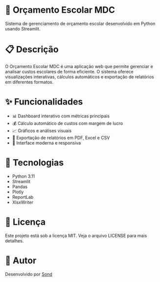 # 🏫 Orçamento Escolar MDC

Sistema de gerenciamento de orçamento escolar desenvolvido em Python usando Streamlit.

# 📋 Descrição
O Orçamento Escolar MDC é uma aplicação web que permite gerenciar e analisar custos escolares de forma eficiente. O sistema oferece visualizações interativas, cálculos automáticos e exportação de relatórios em diferentes formatos.

# ✨ Funcionalidades
- 📊 Dashboard interativo com métricas principais
- 💰 Cálculo automático de custos com margem de lucro
- 📈 Gráficos e análises visuais
- 📑 Exportação de relatórios em PDF, Excel e CSV
- 🎨 Interface moderna e responsiva

# 🚀 Tecnologias
- Python 3.11
- Streamlit
- Pandas
- Plotly
- ReportLab
- XlsxWriter

# 📄 Licença
Este projeto está sob a licença MIT. Veja o arquivo LICENSE para mais detalhes.

# 👤 Autor
Desenvolvido por [Sond](https://github.com/SondTheAnime)